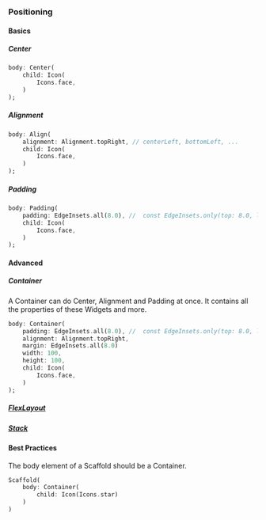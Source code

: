 ### Positioning
#### Basics
##### Center
```dart
body: Center(
    child: Icon(
        Icons.face,
    )
);
```
##### Alignment
```dart
body: Align(
    alignment: Alignment.topRight, // centerLeft, bottomLeft, ...
    child: Icon(
        Icons.face,
    )
);
```

##### Padding

```dart
body: Padding(
    padding: EdgeInsets.all(8.0), //  const EdgeInsets.only(top: 8.0, left: 8.0)
    child: Icon(
        Icons.face,
    )
);
```
#### Advanced
##### Container
A Container can do Center, Alignment and Padding at once. It contains all the properties of these Widgets and more.

```dart
body: Container(
    padding: EdgeInsets.all(8.0), //  const EdgeInsets.only(top: 8.0, left: 8.0)
    alignment: Alignment.topRight,
    margin: EdgeInsets.all(8.0)
    width: 100,
    height: 100,
    child: Icon(
        Icons.face,
    )
);
```
##### [FlexLayout](./layout_flex.md)
##### [Stack](./layout_stack.md)


#### Best Practices
The body element of a Scaffold should be a Container. 
```dart
Scaffold(
    body: Container(
        child: Icon(Icons.star)
    )
)
```


